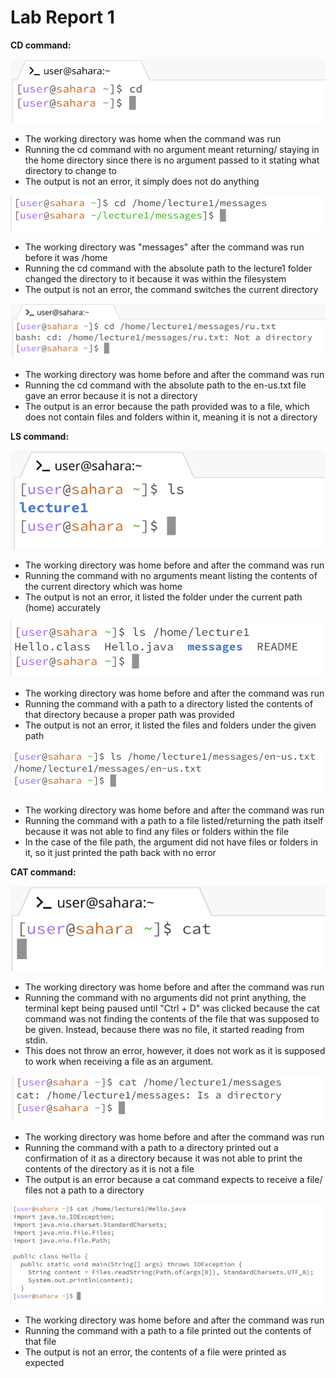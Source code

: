 # Lab Report 1

**CD command:**

![Image](cd1.png)

* The working directory was home when the command was run
* Running the cd command with no argument meant returning/ staying in the home directory since there is no argument passed to it stating what directory to change to
* The output is not an error, it simply does not do anything


![Image](cd2.png) 
* The working directory was "messages" after the command was run before it was /home
* Running the cd command with the absolute path to the lecture1 folder changed the directory to it because it was within the filesystem
* The output is not an error, the command switches the current directory


![Image](cd3.png) 
* The working directory was home before and after the command was run
* Running the cd command with the absolute path to the en-us.txt file gave an error because it is not a directory
* The output is an error because the path provided was to a file, which does not contain files and folders within it, meaning it is not a directory

**LS command:**

![Image](ls1.png)

* The working directory was home before and after the command was run
* Running the command with no arguments meant listing the contents of the current directory which was home
* The output is not an error, it listed the folder under the current path (home) accurately

![Image](ls2.png)
* The working directory was home before and after the command was run
* Running the command with a path to a directory listed the contents of that directory because a proper path was provided
* The output is not an error, it listed the files and folders under the given path

![Image](ls3.png)
* The working directory was home before and after the command was run
* Running the command with a path to a file listed/returning the path itself because it was not able to find any files or folders within the file
* In the case of the file path, the argument did not have files or folders in it, so it just printed the path back with no error

**CAT command:**

![Image](cat1.png)
* The working directory was home before and after the command was run
* Running the command with no arguments did not print anything, the terminal kept being paused until "Ctrl + D" was clicked because the cat command
was not finding the contents of the file that was supposed to be given. Instead, because there was no file, it started reading from stdin.
* This does not throw an error, however, it does not work as it is supposed to work when receiving a file as an argument.

![Image](cat2.png)
* The working directory was home before and after the command was run
* Running the command with a path to a directory printed out a confirmation of it as a directory because it was not able to print the contents of the directory as it is not a file
* The output is an error because a cat command expects to receive a file/ files not a path to a directory
  

![Image](cat3.png)
* The working directory was home before and after the command was run
* Running the command with a path to a file printed out the contents of that file
* The output is not an error, the contents of a file were printed as expected
